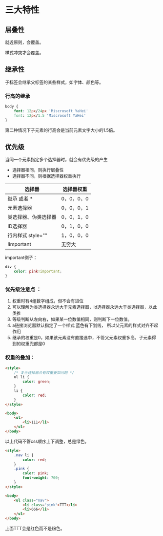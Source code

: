 # 三大特性

## 层叠性

就近原则，会覆盖。

样式冲突才会覆盖。

## 继承性

子标签会继承父标签的某些样式，如字体、颜色等。

### 行高的继承

```css
body {
   	font: 12px/24px 'Miscrosoft YaHei'
    font: 12px/1.5 'Miscrosoft YaHei'
}
```

第二种情况下子元素的行高会是当前元素文字大小的1.5倍。

## 优先级

当同一个元素指定多个选择器时，就会有优先级的产生

- 选择器相同，则执行层叠性
- 选择器不同，则根据选择器权重执行

| 选择器               | 选择器权重 |
| -------------------- | ---------- |
| 继承 或者 *          | 0，0，0，0 |
| 元素选择器           | 0，0，0，1 |
| 类选择器、伪类选择器 | 0，0，1，0 |
| ID选择器             | 0，1，0，0 |
| 行内样式 style=""    | 1，0，0，0 |
| !important           | 无穷大     |

important例子：

```css
div {
    color: pink!important;
}
```

### 优先级注意点 ：

1. 权重时有4组数字组成，但不会有进位
2. 可以理解为类选择器永远大于元素选择器，id选择器永远大于类选择器，以此类推
3. 等级判断从左向右，如果某一位数值相同，则判断下一位数值。
4. a链接浏览器默认指定了一个样式 蓝色有下划线， 所以父元素的样式对齐不起作用
5. 继承的权重是0，如果该元素没有直接选中，不管父元素权重多高，子元素得到的权重兜都是0

### 权重的叠加：

```html
<style>
    /* 复合选择器会有权重叠加问题 */
    ul li {
        color: green;
    }
    li {
        color: red;
    }
</style>

<body>
    <ul>
        <li>111</li>
    </ul>
</body>
```

以上代码不管css顺序上下调整，总是绿色。

```html
<style>
    .nav li {
        color: red;
    }
    .pink {
        color: pink;
        font-weight: 700;
    }
</style>

<body>
    <ul class="nav">
        <li class="pink">TTT</li>
        <li>666</li>
    </ul>
</body>
```

上面TTT会是红色而不是粉色。